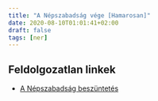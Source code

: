 ```yaml
---
title: "A Népszabadság vége [Hamarosan]"
date: 2020-08-10T01:01:41+02:00
draft: false
tags: [ner]
---
```


## Feldolgozatlan linkek

- [A Népszabadság beszüntetés](https://hu.wikipedia.org/wiki/N%C3%A9pszabads%C3%A1g)
